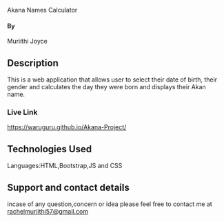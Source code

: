 
Akana Names Calculator

#### By 
Muriithi Joyce
## Description
This is a web application that allows user to select their date of birth, their gender and calculates the day they were born and displays their Akan name.

### Live Link
https://waruguru.github.io/Akana-Project/


## Technologies Used
Languages:HTML,Bootstrap,JS and CSS

## Support and contact details
incase of any question,concern or idea please feel free to contact me at rachelmuriithi57@gmail.com

